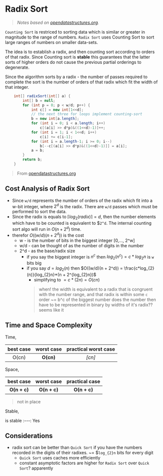 # Radix Sort
> _Notes based on [opendatastructures.org][1]._ <br>

`Counting Sort` is restriced to sorting data which is similar or greater in magnitude to the range of numbers.
`Radix Sort` uses Counting Sort to sort large ranges of numbers on smaller data-sets.

The idea is to establish a radix, and then counting sort according to orders of that radix.
Since Counting sort is __stable__ this guarantees that the latter sorts of higher orders do not cause the previous partial orderings to degenerate.

Since the algorithm sorts by a radix - the number of passes required to complete the sort is the number of orders of that radix which fit the width of that integer.

```java
    int[] radixSort(int[] a) {
        int[] b = null;
        for (int p = 0; p < w/d; p++) {
            int c[] = new int[1<<d];
            // the next three for loops implement counting-sort
            b = new int[a.length];
            for (int i = 0; i < a.length; i++)
                c[(a[i] >> d*p)&((1<<d)-1)]++;
            for (int i = 1; i < 1<<d; i++)
                c[i] += c[i-1];
            for (int i = a.length-1; i >= 0; i--)
                b[--c[(a[i] >> d*p)&((1<<d)-1)]] = a[i];
            a = b;
        }
        return b;
    }
```
> From [opendatastructures.org][1] <br>

## Cost Analysis of Radix Sort

- Since `w/d` represents the number of orders of the radix which fit into a w-bit integer, where $`2^d`$ is the radix. There are `w/d` passes which must be performed to sort the data.
- Since the radix is equals to $`\lceil log_{2}(radix) \rceil = d`$, then the number elements which have to be counted is equivalent to $`2^d`. The internal counting sort algo will run in $`O(n + 2^d)`$ time.
- therefor $`O((w/d)(n + 2^d))`$ is the cost
    - w - is the number of bits in the biggest integer [0,..., 2^w]
    - w/d - can be thought of as the number of digits in the number
    - 2^d - as the base/radix size
        - if you say the biggest integer is $`n^c`$ then $`log_{2}(n^c) = c*log_{2}n`$ is `w` bits big
        - if you say $`d = log_{2}(n)`$ then $`O((w/d)(n + 2^d)) = \frac{c*log_{2}(n)}{log_{2}n}*(n + 2^{log_{2}n})`$
            - simplifying to $`= c*(2n) = O(cn)`$
            > when! the width is equivalent to a radix that is congruent with the number range, and that radix is within some `c` order ~= b^c of the biggest number
            > does the number then have to be represented in binary by widths of it's radix?? seems like it

## Time and Space Complexity
Time,

best case | worst case | practical worst case
:---: | :---: | :---:
O(cn) | __O(cn)__ | _[cn]_

Space,

best case | worst case | practical case
:---: | :---: | :---:
__O(n + c)__ | __O(n + c)__ | __O(n + c)__
> not in place

Stable,

is stable
:---:
Yes

## Considerations
- radix sort can be better than `Quick Sort` if you have the numbers recorded in the digits of their radixes. ~= $`log_{2}n` bits for every digit
    - `Quick Sort` uses caches more efficiently
    - constant asymptotic factors are higher for `Radix Sort` over `Quick Sort`? apparently

[1]: http://www.opendatastructures.org